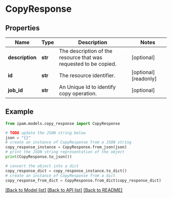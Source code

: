 # CopyResponse


## Properties

Name | Type | Description | Notes
------------ | ------------- | ------------- | -------------
**description** | **str** | The description of the resource that was requested to be copied. | [optional] 
**id** | **str** | The resource identifier. | [optional] [readonly] 
**job_id** | **str** | An Unique Id to identify copy operation. | [optional] 

## Example

```python
from ipam.models.copy_response import CopyResponse

# TODO update the JSON string below
json = "{}"
# create an instance of CopyResponse from a JSON string
copy_response_instance = CopyResponse.from_json(json)
# print the JSON string representation of the object
print(CopyResponse.to_json())

# convert the object into a dict
copy_response_dict = copy_response_instance.to_dict()
# create an instance of CopyResponse from a dict
copy_response_from_dict = CopyResponse.from_dict(copy_response_dict)
```
[[Back to Model list]](../README.md#documentation-for-models) [[Back to API list]](../README.md#documentation-for-api-endpoints) [[Back to README]](../README.md)


